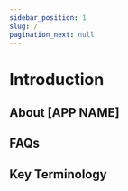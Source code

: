 ```yaml
---
sidebar_position: 1
slug: /
pagination_next: null
---
```


# Introduction

## About [APP NAME]

## FAQs

## Key Terminology